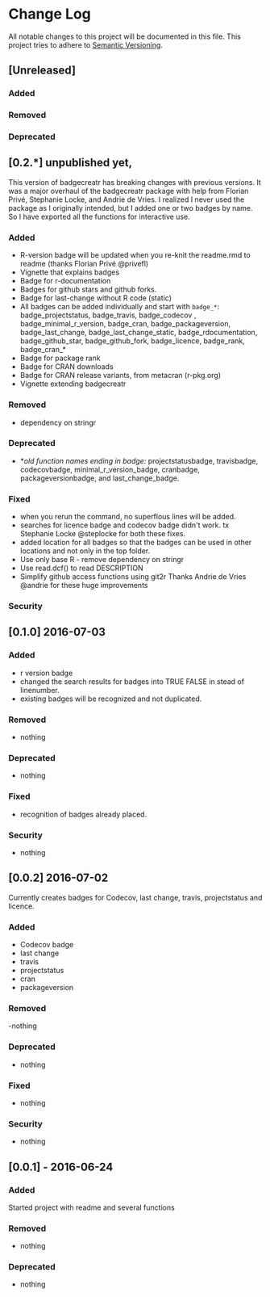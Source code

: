 # Change Log
All notable changes to this project will be documented in this file.
This project tries to adhere to [Semantic Versioning](http://semver.org/).

## [Unreleased]

### Added

### Removed

### Deprecated 


## [0.2.*] unpublished yet, 

This version of badgecreatr has breaking changes with previous versions.
It was a major overhaul of the badgecreatr package with help from Florian Privé, Stephanie Locke,
and Andrie de Vries. I realized I never used the package as I originally intended, but I added one or two
badges by name. So I have exported all the functions for interactive use. 

### Added
- R-version badge will be updated when you re-knit the readme.rmd to readme (thanks  Florian Privé @privefl)
- Vignette that explains badges
- Badge for r-documentation
- Badges for github stars and github forks. 
- Badge for last-change without R code (static)
- All badges can be added individually and start with `badge_*`: badge_projectstatus, badge_travis, badge_codecov , 
badge_minimal_r_version,
badge_cran, badge_packageversion, badge_last_change,
badge_last_change_static, badge_rdocumentation,
badge_github_star, badge_github_fork, badge_licence, badge_rank,
badge_cran_*
- Badge for package rank
- Badge for CRAN downloads
- Badge for CRAN release variants, from metacran (r-pkg.org)
- Vignette extending badgecreatr


### Removed
- dependency on stringr

### Deprecated 
- **old function names ending in *badge:** projectstatusbadge, travisbadge,
codecovbadge, minimal_r_version_badge, cranbadge, packageversionbadge, and
last_change_badge.


### Fixed 
- when you rerun the command, no superflous lines will be added.  
- searches for licence badge and codecov badge didn't work. 
tx Stephanie Locke @steplocke for both these fixes.
- added location for all badges so that the badges can be used in other locations and not only in the top folder.
- Use only base R - remove dependency on stringr
- Use read.dcf() to read DESCRIPTION
- Simplify github access functions using git2r
Thanks Andrie de Vries @andrie for these huge improvements

### Security 

## [0.1.0] 2016-07-03
### Added
- r version badge
- changed the search results for badges into TRUE FALSE in stead of linenumber.
- existing badges will be recognized and not duplicated. 


### Removed
- nothing
### Deprecated 
- nothing
### Fixed 
- recognition of badges already placed. 

### Security 
- nothing

## [0.0.2] 2016-07-02
Currently creates badges for  Codecov, last change, travis, projectstatus
and licence. 
### Added
- Codecov badge
- last change
- travis
- projectstatus
- cran 
- packageversion

### Removed
-nothing
### Deprecated 
- nothing
### Fixed 
- nothing
### Security 
- nothing

## [0.0.1] - 2016-06-24
### Added
Started project with readme and several functions 
### Removed
- nothing
### Deprecated 
- nothing
